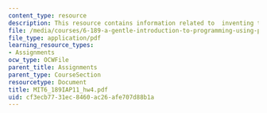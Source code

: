```yaml
---
content_type: resource
description: This resource contains information related to  inventing the wheel.
file: /media/courses/6-189-a-gentle-introduction-to-programming-using-python-january-iap-2011/cf3ecb7731ec8460ac26afe707d88b1a_MIT6_189IAP11_hw4.pdf
file_type: application/pdf
learning_resource_types:
- Assignments
ocw_type: OCWFile
parent_title: Assignments
parent_type: CourseSection
resourcetype: Document
title: MIT6_189IAP11_hw4.pdf
uid: cf3ecb77-31ec-8460-ac26-afe707d88b1a
---
```

